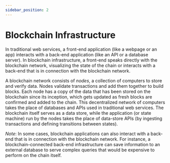 ```yaml
---
sidebar_position: 2
---
```


# Blockchain Infrastructure

In traditional web services, a front-end application (like a webpage or an app) interacts with a back-end application (like an API or a database server). In blockchain infrastructure, a front-end speaks directly with the blockchain network, visualizing the state of the chain or interacts with a back-end that is in connection with the blockchain network.

A blockchain network consists of *nodes*, a collection of computers to store and verify data. Nodes validate transactions and add them together to build blocks. Each node has a copy of the data that has been stored on the blockchain since its inception, which gets updated as fresh blocks are confirmed and added to the chain. This decentralized network of computers takes the place of databases and APIs used in traditional web services. The blockchain itself serves as a data store, while the application (or state machine) run by the nodes takes the place of data-store APIs (by ingesting transactions and defining transitions between states).

*Note*: In some cases, blockchain applications can also interact with a back-end that is in connection with the blockchain network. For instance, a blockchain-connected back-end infrastructure can save information to an external database to serve complex queries that would be expensive to perform on the chain itself.
